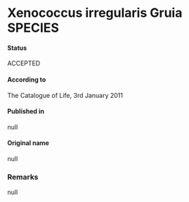 # Xenococcus irregularis Gruia SPECIES

#### Status
ACCEPTED

#### According to
The Catalogue of Life, 3rd January 2011

#### Published in
null

#### Original name
null

### Remarks
null